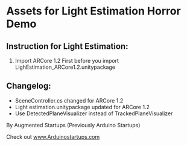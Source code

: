 # Assets for Light Estimation Horror Demo

## Instruction for Light Estimation:
1. Import ARCore 1.2 First before you import LighEstimation_ARCore1.2.unitypackage

## Changelog:

- SceneController.cs changed for ARCore 1.2
- Light estimation.unitypackage updated for ARCore 1.2 
- Use DetectedPlaneVisualizer instead of TrackedPlaneVisualizer

By Augmented Startups (Previously Arduino Startups)

Check out www.Arduinostartups.com

